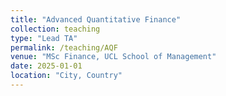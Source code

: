 ```yaml
---
title: "Advanced Quantitative Finance"
collection: teaching
type: "Lead TA"
permalink: /teaching/AQF
venue: "MSc Finance, UCL School of Management"
date: 2025-01-01
location: "City, Country"
---
```


